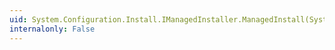 ```yaml
---
uid: System.Configuration.Install.IManagedInstaller.ManagedInstall(System.String,System.Int32)
internalonly: False
---
```

